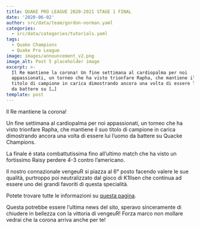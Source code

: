 ```yaml
---
title: QUAKE PRO LEAGUE 2020-2021 STAGE 1 FINAL
date: '2020-06-02'
author: src/data/team/gordon-norman.yaml
categories:
  - src/data/categories/tutorials.yaml
tags:
  - Quake Champions
  - Quake Pro League
image: images/announcement_v2.png
image_alt: Post 5 placeholder image
excerpt: >-
  Il Re mantiene la corona! Un fine settimana al cardiopalma per noi
  appassionati, un torneo che ha visto trionfare Rapha, che mantiene il suo
  titolo di campione in carica dimostrando ancora una volta di essere lui l’uomo
  da battere su […]
template: post
---
```

[](https://liquipedia.net/arenafps/Quake_Pro_League/Season\_2/Stage\_1/Finals)Il Re mantiene la corona!

Un fine settimana al cardiopalma per noi appassionati, un torneo che ha visto trionfare Rapha, che mantiene il suo titolo di campione in carica dimostrando ancora una volta di essere lui l’uomo da battere su Quacke Champions.

La finale é stata combattutissima fino all’ultimo match che ha visto un fortissimo Raisy perdere 4-3 contro l’americano.

Il nostro connazionale vengeuR si piazza al 6° posto facendo valere le sue qualità, purtroppo poi neutralizzato dal gioco di K1llsen che continua ad essere uno dei grandi favoriti di questa specialità.

Potete trovare tutte le informazioni su [questa pagina](https://liquipedia.net/arenafps/Quake_Pro_League/Season\_2/Stage\_1/Finals).

Questa potrebbe essere l’ultima news del sito, speravo sinceramente di chiudere in bellezza con la vittoria di vengeuR! Forza marco non mollare vedrai che la corona arriva anche per te!
